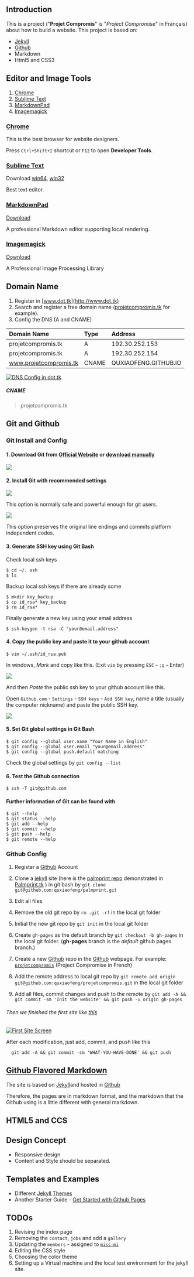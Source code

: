Introduction
-------

This is a project ("**Projet Compromis**" is "*Project Compromise*" in Français) about how to build a website.
This project is based on:

+ [Jekyll](http://jekyllrb.com/)
+ [Github](https://github.com/)
+ Markdown
+ Html5 and CSS3

Editor and Image Tools
------------------------

1. [Chrome](https://www.google.com/chrome/browser/)
1. [Sublime Text](http://www.sublimetext.com/)
2. [MarkdownPad](http://markdownpad.com/)
3. [Imagemagick](http://www.imagemagick.org/)

### [Chrome](https://www.google.com/chrome/browser/) 

This is the best browser for website designers. 

Press `Ctrl+Shift+I` shortcut or `F12` to open **Developer Tools**.

### [Sublime Text](http://www.sublimetext.com/)

Download [win64](http://c758482.r82.cf2.rackcdn.com/Sublime%20Text%20Build%203059%20x64%20Setup.exe), [win32](http://c758482.r82.cf2.rackcdn.com/Sublime%20Text%20Build%203059%20Setup.exe)

Best text editor.

### [MarkdownPad](http://markdownpad.com/)

[Download](http://markdownpad.com/download/markdownpad2-setup.exe)

A professional Markdown editor supporting local rendering.

### [Imagemagick](http://www.imagemagick.org/)

[Download](http://www.imagemagick.org/download/binaries/ImageMagick-6.8.9-7-Q16-x64-dll.exe)

A Professional Image Processing Library


Domain Name
------

1. Register in [www.dot.tk](http://www.dot.tk)
2. Search and register a free domain name ([projetcompromis.tk](http://projetcompromis.tk) for example).
3. Config the DNS (A and CNAME)

| Domain Name           | Type  | Address               |
|:-------------------   |:---   |:----------------      |
|projetcompromis.tk     |  A    | 192.30.252.153        |
|projetcompromis.tk     |  A    | 192.30.252.154        |
|www.projetcompromis.tk | CNAME | QUXIAOFENG.GITHUB.IO  |

[![DNS Config in dot.tk](/images/dnsconfig.png)](/images/dnsconfig.png)

##### CNAME

>    projetcompromis.tk


Git and Github
----------------

### Git Install and Config

#### 1. Download Git from [Official Website](http://git-scm.com/download/win) or [download manually](https://github.com/msysgit/msysgit/releases/download/Git-1.9.4-preview20140815/Git-1.9.4-preview20140815.exe)

![](/images/download-git.png)

#### 2. Install Git with recommended settings

![](/images/git-install-path-options.png)

This option is normally safe and powerful enough for git users.

![](/images/git-install-line-ending-options.png)

This option preserves the original line endings and commits platform independent codes.

#### 3. Generate SSH key using **Git Bash**

Check local ssh keys

    $ cd ~/. ssh
    $ ls

Backup local ssh keys if there are already some

    $ mkdir key_backup
    $ cp id_rsa* key_backup
    $ rm id_rsa*

Finally generate a new key using your email address

    $ ssh-keygen -t rsa -C "your@email.address"

#### 4. Copy the public key and paste it to your github account

    $ vim ~/.ssh/id_rsa.pub

In windows, *Mark* and copy like this. (Exit `vim` by pressing `ESC` - `:q` - Enter)

![](/images/git-install-mark-in-windows.jpg)

And then *Paste* the public ssh key to your github account like this.

Open `Github.com` - `Settings` - `SSH keys` - `Add SSH key`, name a title (usually the computer nickname) and paste the public SSH key.

![](/images/github-add-ssh-key-menu.png)

#### 5. Set Git global settings in **Git Bash**

    $ git config --global user.name "Your Name in English"
    $ git config --global user.email "your@email.address"
    $ git config --global push.default matching

Check the global settings by `git config --list`

#### 6. Test the Github connection

    $ ssh -T git@github.com

#### Further information of Git can be found with

    $ git --help
    $ git status --help
    $ git add --help
    $ git commit --help
    $ git push --help
    $ git remote --help

### Github Config

1. Register a [Github](https://github.com/) Account

2. Clone a [jekyll](http://jekyllrb.com/) site (here is the [palmprint repo](https://github.com/quxiaofeng/palmprint) demonstrated in [Palmprint.tk](http://palmprint.tk/) ) in git bash by `git clone git@github.com:quxiaofeng/palmprint.git`

3. Edit all files

4. Remove the old git repo by `rm .git -rf` in the local git folder

5. Initial the new git repo by `git init` in the local git folder

6. Create `gh-pages` as the default branch by `git checkout -b gh-pages` in the local git folder. (**gh-pages** branch is the *default* github pages branch.)

7. Create a new [Github](https://github.com/) repo in the [Github](https://github.com/) webpage. For example: [`projetcompromis`](https://github.com/quxiaofeng/projetcompromis) (Project Compromise in French)

8. Add the remote address to local git repo by `git remote add origin git@github.com:quxiaofeng/projetcompromis.git` in the local git folder

9. Add all files, commit changes and push to the remote by `git add -A && git commit -sm 'Init the website' && git push -u origin gh-pages`

###### Then we finished the first site like [this](/images/firstsite.png)

[![First Site Screen](/images/firstsite.png)](/images/firstsite.png)

After each modification, just add, commit, and push like this

      git add -A && git commit -sm 'WHAT-YOU-HAVE-DONE' && git push

[Github Flavored Markdown](https://help.github.com/articles/github-flavored-markdown)
----------------

The site is based on [Jekyll](http://jekyllrb.com/)and hosted in [Github](https://github.com/)

Therefore, the pages are in markdown format, and the markdown that the Github using is a little different with general markdown.

HTML5 and CCS
----------------

Design Concept
----------------

+ Responsive design
+ Content and Style should be separated.

Templates and Examples
----------------

+ Different [Jekyll Themes](http://jekyllthemes.org/)
+ Another Starter Guide - [Get Started with Github Pages](http://24ways.org/2013/get-started-with-github-pages/)

TODOs
------------

1. Revising the index page
2. Removing the `contact`, `jobs` and add a `gallery`
3. Updating the `members` - assigned to [`miss-mi`](https://github.com/miss-mi)
4. Editing the CSS style
5. Choosing the color theme
6. Setting up a Virtual machine and the local test environment for the jekyll site.


